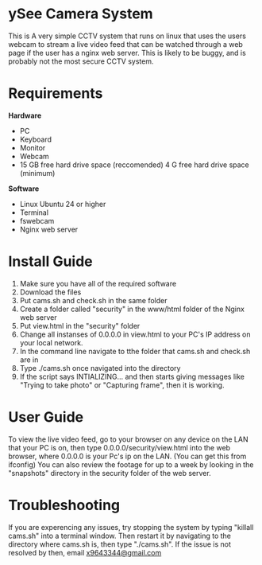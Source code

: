 # ySee Camera System 
This is A very simple CCTV system that runs on linux that uses the users webcam to stream a live video feed that can be watched through a web page if the user has a nginx web server. This is likely to be buggy, and is probably not the most secure CCTV system.

# Requirements
**Hardware**
- PC
- Keyboard
- Monitor
- Webcam
- 15 GB free hard drive space (reccomended) 4 G free hard drive space (minimum)

**Software**
  
- Linux Ubuntu 24 or higher
- Terminal
- fswebcam
- Nginx web server

# Install Guide

1. Make sure you have all of the required software
2. Download the files
3. Put cams.sh and check.sh in the same folder
4. Create a folder called "security" in the www/html folder of the Nginx web server
5. Put view.html in the "security" folder
6. Change all instanses of 0.0.0.0 in view.html to your PC's IP address on your local network.
7. In the command line navigate to tthe folder that cams.sh and check.sh are in
8. Type ./cams.sh once navigated into the directory
9. If the script says INTIALIZING... and then starts giving messages like "Trying to take photo" or "Capturing frame", then it is working.

# User Guide

To view the live video feed, go to your browser on any device on the LAN that your PC is on, then type 0.0.0.0/security/view.html into the web browser, where 0.0.0.0 is your Pc's ip on the LAN. (You can get this from ifconfig) 
You can also review the footage for up to a week by looking in the "snapshots" directory in the security folder of the web server. 

# Troubleshooting

If you are experencing any issues, try stopping the system by typing "killall cams.sh" into a terminal window. Then restart it by navigating to the directory where cams.sh is, then type "./cams.sh". If the issue is not resolved by then, email x9643344@gmail.com
